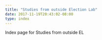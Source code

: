 ```yaml
---
title: "Studies from outside Election Lab"
date: 2017-11-19T20:43:02-08:00
type: index
---
```


Index page for Studies from outside EL
